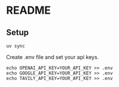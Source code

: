 # README

## Setup

```shell
uv sync
```

Create .env file and set your api keys.

```shell
echo OPENAI_API_KEY=YOUR_API_KEY >> .env
echo GOOGLE_API_KEY=YOUR_API_KEY >> .env
echo TAVILY_API_KEY=YOUR_API_KEY >> .env
```
